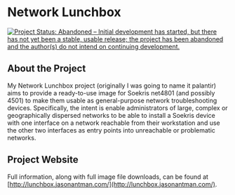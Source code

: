 Network Lunchbox
================

[![Project Status: Abandoned – Initial development has started, but there has not yet been a stable, usable release; the project has been abandoned and the author(s) do not intend on continuing development.](http://www.repostatus.org/badges/latest/abandoned.svg)](http://www.repostatus.org/#abandoned)

About the Project
-----------------
My Network Lunchbox project (originally I was going to name it palantir) aims to provide a ready-to-use image for Soekris net4801 (and possibly 4501) to make them usable as general-purpose network troubleshooting devices. Specifically, the intent is enable administrators of large, complex or geographically dispersed networks to be able to install a Soekris device with one interface on a network reachable from their workstation and use the other two interfaces as entry points into unreachable or problematic networks.

Project Website
----------------
Full information, along with full image file downloads, can be found at [http://lunchbox.jasonantman.com/](http://lunchbox.jasonantman.com/).

